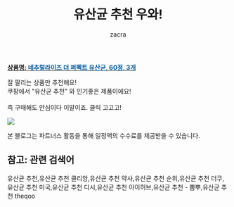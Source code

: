 ﻿---
layout: post
title:  "유산균 추천 우와!"
author: zacra
categories: [ 아이템 ]
tags: [유산균 추천,유산균 추천 클리앙,유산균 추천 약사,유산균 추천 순위,유산균 추천 더쿠,유산균 추천 미국,유산균 추천 디시,유산균 추천 아이허브,유산균 추천 - 뽐뿌,유산균 추천 theqoo]
image: https://static.coupangcdn.com/image/retail/images/2020/05/13/16/1/edbbb7bd-ea4d-4c94-a94d-7259d449ddbd.jpg 
description: "쿠팡에서 유산균 추천 관련 상품으로 가장 잘팔리는 제품 중 하나라는 사실!!."
rating: 4.5
---

<a href="https://link.coupang.com/re/AFFSDP?lptag=AF8407795&pageKey=80128177&itemId=3017306196&vendorItemId=70694705015&traceid=V0-153-4bf84073d144d418"><b>상품명: <font color='#01579B'>네추럴라이즈 더 퍼펙트 유산균, 60정, 3개</font></b></a>

잘 팔리는 상품만 추천해요!<br/>
쿠팡에서 "유산균 추천" 와 인기좋은 제품이에요!<br/><br/>
즉 구매해도 안심이다 이말이죠. 클릭 고고고! <br/>



<a href="https://link.coupang.com/re/AFFSDP?lptag=AF8407795&pageKey=80128177&itemId=3017306196&vendorItemId=70694705015&traceid=V0-153-4bf84073d144d418"><img src="https://thumbnail7.coupangcdn.com/thumbnails/remote/q89/image/retail/images/2264763594015145-5b26729d-e44e-4977-a67d-24d17b3ab57d.jpg"></a> 

본 블로그는 파트너스 활동을 통해 일정액의 수수료를 제공받을 수 있습니다.

## 참고: 관련 검색어    
유산균 추천,유산균 추천 클리앙,유산균 추천 약사,유산균 추천 순위,유산균 추천 더쿠,유산균 추천 미국,유산균 추천 디시,유산균 추천 아이허브,유산균 추천 - 뽐뿌,유산균 추천 theqoo